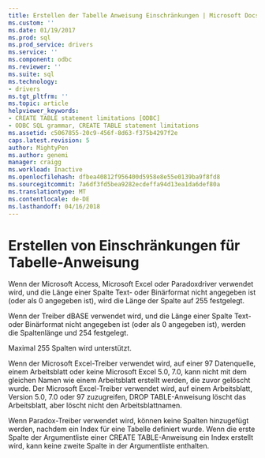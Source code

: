 ```yaml
---
title: Erstellen der Tabelle Anweisung Einschränkungen | Microsoft Docs
ms.custom: ''
ms.date: 01/19/2017
ms.prod: sql
ms.prod_service: drivers
ms.service: ''
ms.component: odbc
ms.reviewer: ''
ms.suite: sql
ms.technology:
- drivers
ms.tgt_pltfrm: ''
ms.topic: article
helpviewer_keywords:
- CREATE TABLE statement limitations [ODBC]
- ODBC SQL grammar, CREATE TABLE statement limitations
ms.assetid: c5067855-20c9-456f-8d63-f375b4297f2e
caps.latest.revision: 5
author: MightyPen
ms.author: genemi
manager: craigg
ms.workload: Inactive
ms.openlocfilehash: dfbea40812f956400d5958e8e55e0139ba9f8fd8
ms.sourcegitcommit: 7a6df3fd5bea9282ecdeffa94d13ea1da6def80a
ms.translationtype: MT
ms.contentlocale: de-DE
ms.lasthandoff: 04/16/2018
---
```

# <a name="create-table-statement-limitations"></a>Erstellen von Einschränkungen für Tabelle-Anweisung
Wenn der Microsoft Access, Microsoft Excel oder Paradoxdriver verwendet wird, und die Länge einer Spalte Text- oder Binärformat nicht angegeben ist (oder als 0 angegeben ist), wird die Länge der Spalte auf 255 festgelegt.  
  
 Wenn der Treiber dBASE verwendet wird, und die Länge einer Spalte Text- oder Binärformat nicht angegeben ist (oder als 0 angegeben ist), werden die Spaltenlänge und 254 festgelegt.  
  
 Maximal 255 Spalten wird unterstützt.  
  
 Wenn der Microsoft Excel-Treiber verwendet wird, auf einer 97 Datenquelle, einem Arbeitsblatt oder keine Microsoft Excel 5.0, 7.0, kann nicht mit dem gleichen Namen wie einem Arbeitsblatt erstellt werden, die zuvor gelöscht wurde. Der Microsoft Excel-Treiber verwendet wird, auf einem Arbeitsblatt, Version 5.0, 7.0 oder 97 zuzugreifen, DROP TABLE-Anweisung löscht das Arbeitsblatt, aber löscht nicht den Arbeitsblattnamen.  
  
 Wenn Paradox-Treiber verwendet wird, können keine Spalten hinzugefügt werden, nachdem ein Index für eine Tabelle definiert wurde. Wenn die erste Spalte der Argumentliste einer CREATE TABLE-Anweisung ein Index erstellt wird, kann keine zweite Spalte in der Argumentliste enthalten.
